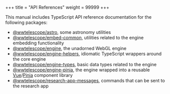 +++
title = "API References"
weight = 99999
+++

This manual includes TypeScript API reference documentation for the following
packages:

- [@wwtelescope/astro](./astro/), some astronomy utilities
- [@wwtelescope/embed-common](./embed-common/), utilities related to the engine embedding functionality
- [@wwtelescope/engine](./engine/), the unadorned WebGL engine
- [@wwtelescope/engine-helpers](./engine-helpers/), idiomatic TypeScript wrappers around the core engine
- [@wwtelescope/engine-types](./engine-types/), basic data types related to the engine
- [@wwtelescope/engine-pinia](./engine-pinia/), the engine wrapped into a reusable [Vue]/[Pinia] component library
- [@wwtelescope/research-app-messages](./research-app-messages/), commands that
  can be sent to the research app

[Vue]: https://vuejs.org/
[Pinia]: https://pinia.vuejs.org/
